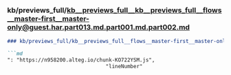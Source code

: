 ### kb/previews_full/kb__previews_full__kb__previews_full__flows__master-first__master-only@guest.har.part013.md.part001.md.part002.md

```md
### kb/previews_full/kb__previews_full__flows__master-first__master-only@guest.har.part013.md.part001.md (part 002)

```md
": "https://n958200.alteg.io/chunk-KO722YSM.js",
                                "lineNumber"
```

```

```
